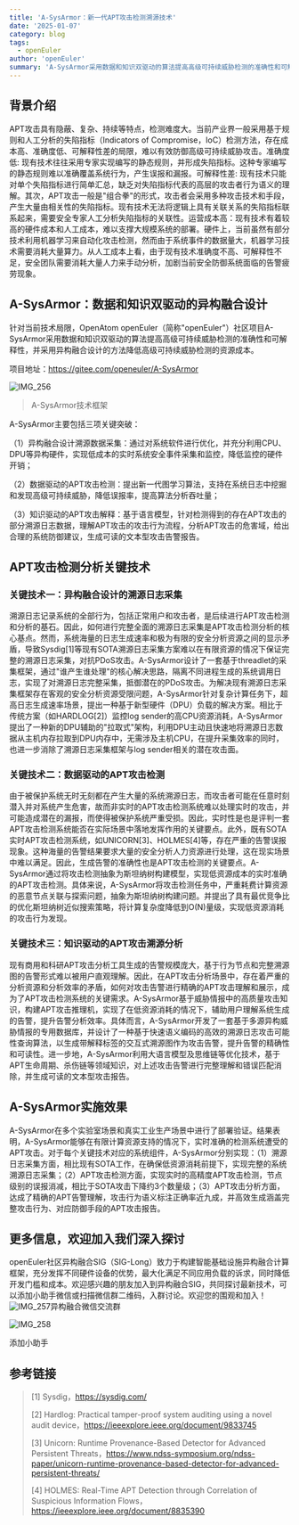 ```yaml
---
title: 'A-SysArmor：新一代APT攻击检测溯源技术'
date: '2025-01-07'
category: blog
tags:
  - openEuler
author: 'openEuler'
summary: 'A-SysArmor采用数据和知识双驱动的算法提高高级可持续威胁检测的准确性和可解释性，并采用异构融合设计的方法降低高级可持续威胁检测的资源成本。'
---
```





**背景介绍**
------------

APT攻击具有隐蔽、复杂、持续等特点，检测难度大。当前产业界一般采用基于规则和人工分析的失陷指标（Indicators
of
Compromise，IoC）检测方法，存在成本高、准确度低、可解释性差的局限，难以有效防御高级可持续威胁攻击。准确度低:
现有技术往往采用专家实现编写的静态规则，并形成失陷指标。这种专家编写的静态规则难以准确覆盖系统行为，产生误报和漏报。可解释性差:
现有技术只能对单个失陷指标进行简单汇总，缺乏对失陷指标代表的高层的攻击者行为语义的理解。其次，APT攻击一般是"组合拳"的形式，攻击者会采用多种攻击技术和手段，产生大量由相关性的失陷指标。现有技术无法将逻辑上具有关联关系的失陷指标联系起来，需要安全专家人工分析失陷指标的关联性。运营成本高：现有技术有着较高的硬件成本和人工成本，难以支撑大规模系统的部署。硬件上，当前虽然有部分技术利用机器学习来自动化攻击检测，然而由于系统事件的数据量大，机器学习技术需要消耗大量算力。从人工成本上看，由于现有技术准确度不高、可解释性不足，安全团队需要消耗大量人力来手动分析，加剧当前安全防御系统面临的告警疲劳现象。

**A-SysArmor：数据和知识双驱动的异构融合设计**
----------------------------------------------

针对当前技术局限，OpenAtom
openEuler（简称\"openEuler\"）社区项目A-SysArmor采用数据和知识双驱动的算法提高高级可持续威胁检测的准确性和可解释性，并采用异构融合设计的方法降低高级可持续威胁检测的资源成本。

项目地址：https://gitee.com/openeuler/A-SysArmor

![IMG\_256](./media/image1.png)

> A-SysArmor技术框架

A-SysArmor主要包括三项关键突破：

（1）异构融合设计溯源数据采集：通过对系统软件进行优化，并充分利用CPU、DPU等异构硬件，实现低成本的实时系统安全事件采集和监控，降低监控的硬件开销；

（2）数据驱动的APT攻击检测：提出新一代图学习算法，支持在系统日志中挖掘和发现高级可持续威胁，降低误报率，提高算法分析吞吐量；

（3）知识驱动的APT攻击解释：基于语言模型，针对检测得到的存在APT攻击的部分溯源日志数据，理解APT攻击的攻击行为流程，分析APT攻击的危害域，给出合理的系统防御建议，生成可读的文本型攻击告警报告。

**APT攻击检测分析关键技术**
---------------------------

### **关键技术一：异构融合设计的溯源日志采集**

溯源日志记录系统的全部行为，包括正常用户和攻击者，是后续进行APT攻击检测和分析的基石。因此，如何进行完整全面的溯源日志采集是APT攻击检测分析的核心基点。然而，系统海量的日志生成速率和极为有限的安全分析资源之间的显示矛盾，导致Sysdig\[1\]等现有SOTA溯源日志采集方案难以在有限资源的情况下保证完整的溯源日志采集，对抗PDoS攻击。A-SysArmor设计了一套基于threadlet的采集框架，通过"谁产生谁处理"的核心解决思路，隔离不同进程生成的系统调用日志，实现了对溯源日志完整采集，抵御潜在的PDoS攻击。为解决现有溯源日志采集框架存在客观的安全分析资源受限问题，A-SysArmor针对复杂计算任务下，超高日志生成速率场景，提出一种基于新型硬件（DPU）负载的解决方案。相比于传统方案（如HARDLOG\[2\]）监控log
sender的高CPU资源消耗，A-SysArmor提出了一种新的DPU辅助的"拉取式"架构，利用DPU主动且快速地将溯源日志数据从主机内存拉取到DPU内存中，无需涉及主机CPU，在提升采集效率的同时，也进一步消除了溯源日志采集框架与log
sender相关的潜在攻击面。

### **关键技术二：数据驱动的APT攻击检测**

由于被保护系统无时无刻都在产生大量的系统溯源日志，而攻击者可能在任意时刻潜入并对系统产生危害，故而非实时的APT攻击检测系统难以处理实时的攻击，并可能造成潜在的漏报，而使得被保护系统严重受损。因此，实时性是也是评判一套APT攻击检测系统能否在实际场景中落地发挥作用的关键要点。此外，既有SOTA实时APT攻击检测系统，如UNICORN\[3\]、HOLMES\[4\]等，存在严重的告警误报现象。这种海量的告警结果要求大量的安全分析人力资源进行处理，这在现实场景中难以满足。因此，生成告警的准确性也是APT攻击检测的关键要点。A-SysArmor通过将攻击检测抽象为斯坦纳树构建模型，实现低资源成本的实时准确的APT攻击检测。具体来说，A-SysArmor将攻击检测任务中，严重耗费计算资源的恶意节点关联与探索问题，抽象为斯坦纳树构建问题。并提出了具有最优竞争比的优化斯坦纳树近似搜索策略，将计算复杂度降低到O(N)量级，实现低资源消耗的攻击行为发现。

### **关键技术三：知识驱动的APT攻击溯源分析**

现有商用和科研APT攻击分析工具生成的告警规模庞大，基于行为节点和完整溯源图的告警形式难以被用户直观理解。因此，在APT攻击分析场景中，存在着严重的分析资源和分析效率的矛盾，如何对攻击告警进行精确的APT攻击理解和展示，成为了APT攻击检测系统的关键需求。A-SysArmor基于威胁情报中的高质量攻击知识，构建APT攻击推理机，实现了在低资源消耗的情况下，辅助用户理解系统生成的告警，提升告警分析效率。具体而言，A-SysArmor开发了一套基于多源异构威胁情报的专用数据库，并设计了一种基于快速语义编码的高效的溯源日志攻击可能性查询算法，以生成带解释标签的交互式溯源图作为攻击告警，提升告警的精确性和可读性。进一步地，A-SysArmor利用大语言模型及思维链等优化技术，基于APT生命周期、杀伤链等领域知识，对上述攻击告警进行完整理解和错误匹配消除，并生成可读的文本型攻击报告。

**A-SysArmor实施效果**
----------------------

A-SysArmor在多个实验室场景和真实工业生产场景中进行了部署验证。结果表明，A-SysArmor能够在有限计算资源支持的情况下，实时准确的检测系统遭受的APT攻击。对于每个关键技术对应的系统组件，A-SysArmor分别实现：（1）溯源日志采集方面，相比现有SOTA工作，在确保低资源消耗前提下，实现完整的系统溯源日志采集；（2）APT攻击检测方面，实现实时的高精度APT攻击检测，节点级别的误报消减，相比于SOTA攻击下降约3个数量级；（3）APT攻击分析方面，达成了精确的APT告警理解，攻击行为语义标注正确率近九成，并高效生成涵盖完整攻击行为、对应防御手段的APT攻击报告。

**更多信息，欢迎加入我们深入探讨**
----------------------------------

openEuler社区异构融合SIG（SIG-Long）致力于构建智能基础设施异构融合计算框架，充分发挥不同硬件设备的优势，最大化满足不同应用负载的诉求，同时降低开发门槛和成本。欢迎感兴趣的朋友加入到异构融合SIG，共同探讨最新技术，可以添加小助手微信或扫描微信群二维码，入群讨论。欢迎您的围观和加入！![IMG\_257](./media/image2.png)异构融合微信交流群

![IMG\_258](./media/image3.jpeg)

添加小助手

**参考链接**
------------

> \[1\] Sysdig，https://sysdig.com/
>
> \[2\] Hardlog: Practical tamper-proof system auditing using a novel
> audit device，https://ieeexplore.ieee.org/document/9833745
>
> \[3\] Unicorn: Runtime Provenance-Based Detector for Advanced
> Persistent
> Threats，https://www.ndss-symposium.org/ndss-paper/unicorn-runtime-provenance-based-detector-for-advanced-persistent-threats/
>
> \[4\] HOLMES: Real-Time APT Detection through Correlation of
> Suspicious Information
> Flows，https://ieeexplore.ieee.org/document/8835390
